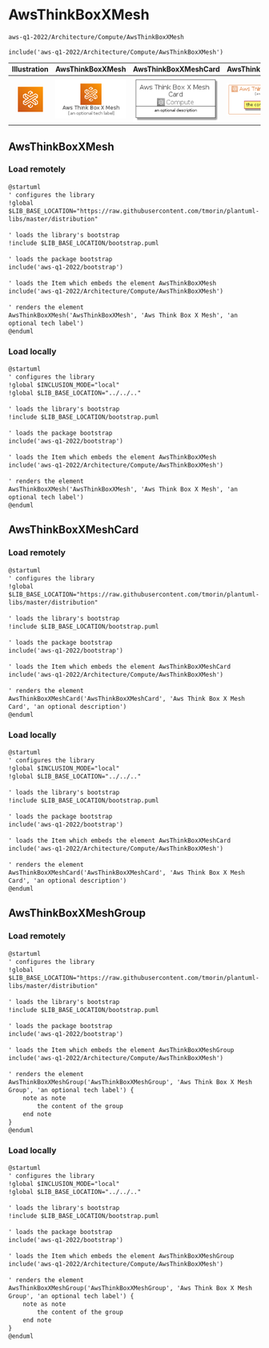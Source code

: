 # AwsThinkBoxXMesh


```text
aws-q1-2022/Architecture/Compute/AwsThinkBoxXMesh
```

```text
include('aws-q1-2022/Architecture/Compute/AwsThinkBoxXMesh')
```



| Illustration | AwsThinkBoxXMesh | AwsThinkBoxXMeshCard | AwsThinkBoxXMeshGroup |
| :---: | :---: | :---: | :---: |
| ![illustration for Illustration](../../../aws-q1-2022/Architecture/Compute/AwsThinkBoxXMesh.png) | ![illustration for AwsThinkBoxXMesh](../../../aws-q1-2022/Architecture/Compute/AwsThinkBoxXMesh.Local.png) | ![illustration for AwsThinkBoxXMeshCard](../../../aws-q1-2022/Architecture/Compute/AwsThinkBoxXMeshCard.Local.png) | ![illustration for AwsThinkBoxXMeshGroup](../../../aws-q1-2022/Architecture/Compute/AwsThinkBoxXMeshGroup.Local.png) |




## AwsThinkBoxXMesh

### Load remotely
```plantuml
@startuml
' configures the library
!global $LIB_BASE_LOCATION="https://raw.githubusercontent.com/tmorin/plantuml-libs/master/distribution"

' loads the library's bootstrap
!include $LIB_BASE_LOCATION/bootstrap.puml

' loads the package bootstrap
include('aws-q1-2022/bootstrap')

' loads the Item which embeds the element AwsThinkBoxXMesh
include('aws-q1-2022/Architecture/Compute/AwsThinkBoxXMesh')

' renders the element
AwsThinkBoxXMesh('AwsThinkBoxXMesh', 'Aws Think Box X Mesh', 'an optional tech label')
@enduml
```

### Load locally
```plantuml
@startuml
' configures the library
!global $INCLUSION_MODE="local"
!global $LIB_BASE_LOCATION="../../.."

' loads the library's bootstrap
!include $LIB_BASE_LOCATION/bootstrap.puml

' loads the package bootstrap
include('aws-q1-2022/bootstrap')

' loads the Item which embeds the element AwsThinkBoxXMesh
include('aws-q1-2022/Architecture/Compute/AwsThinkBoxXMesh')

' renders the element
AwsThinkBoxXMesh('AwsThinkBoxXMesh', 'Aws Think Box X Mesh', 'an optional tech label')
@enduml
```

## AwsThinkBoxXMeshCard

### Load remotely
```plantuml
@startuml
' configures the library
!global $LIB_BASE_LOCATION="https://raw.githubusercontent.com/tmorin/plantuml-libs/master/distribution"

' loads the library's bootstrap
!include $LIB_BASE_LOCATION/bootstrap.puml

' loads the package bootstrap
include('aws-q1-2022/bootstrap')

' loads the Item which embeds the element AwsThinkBoxXMeshCard
include('aws-q1-2022/Architecture/Compute/AwsThinkBoxXMesh')

' renders the element
AwsThinkBoxXMeshCard('AwsThinkBoxXMeshCard', 'Aws Think Box X Mesh Card', 'an optional description')
@enduml
```

### Load locally
```plantuml
@startuml
' configures the library
!global $INCLUSION_MODE="local"
!global $LIB_BASE_LOCATION="../../.."

' loads the library's bootstrap
!include $LIB_BASE_LOCATION/bootstrap.puml

' loads the package bootstrap
include('aws-q1-2022/bootstrap')

' loads the Item which embeds the element AwsThinkBoxXMeshCard
include('aws-q1-2022/Architecture/Compute/AwsThinkBoxXMesh')

' renders the element
AwsThinkBoxXMeshCard('AwsThinkBoxXMeshCard', 'Aws Think Box X Mesh Card', 'an optional description')
@enduml
```

## AwsThinkBoxXMeshGroup

### Load remotely
```plantuml
@startuml
' configures the library
!global $LIB_BASE_LOCATION="https://raw.githubusercontent.com/tmorin/plantuml-libs/master/distribution"

' loads the library's bootstrap
!include $LIB_BASE_LOCATION/bootstrap.puml

' loads the package bootstrap
include('aws-q1-2022/bootstrap')

' loads the Item which embeds the element AwsThinkBoxXMeshGroup
include('aws-q1-2022/Architecture/Compute/AwsThinkBoxXMesh')

' renders the element
AwsThinkBoxXMeshGroup('AwsThinkBoxXMeshGroup', 'Aws Think Box X Mesh Group', 'an optional tech label') {
    note as note
        the content of the group
    end note
}
@enduml
```

### Load locally
```plantuml
@startuml
' configures the library
!global $INCLUSION_MODE="local"
!global $LIB_BASE_LOCATION="../../.."

' loads the library's bootstrap
!include $LIB_BASE_LOCATION/bootstrap.puml

' loads the package bootstrap
include('aws-q1-2022/bootstrap')

' loads the Item which embeds the element AwsThinkBoxXMeshGroup
include('aws-q1-2022/Architecture/Compute/AwsThinkBoxXMesh')

' renders the element
AwsThinkBoxXMeshGroup('AwsThinkBoxXMeshGroup', 'Aws Think Box X Mesh Group', 'an optional tech label') {
    note as note
        the content of the group
    end note
}
@enduml
```


